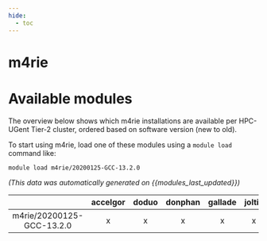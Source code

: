 ```yaml
---
hide:
  - toc
---
```


m4rie
=====

# Available modules


The overview below shows which m4rie installations are available per HPC-UGent Tier-2 cluster, ordered based on software version (new to old).

To start using m4rie, load one of these modules using a `module load` command like:

```shell
module load m4rie/20200125-GCC-13.2.0
```

*(This data was automatically generated on {{modules_last_updated}})*  

| |accelgor|doduo|donphan|gallade|joltik|shinx|skitty|
| :---: | :---: | :---: | :---: | :---: | :---: | :---: | :---: |
|m4rie/20200125-GCC-13.2.0|x|x|x|x|x|x|x|
